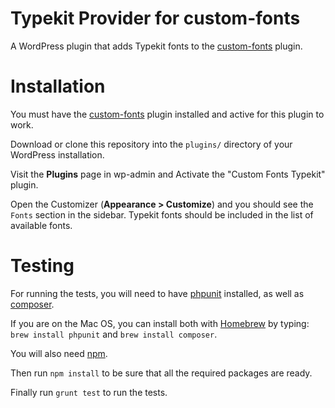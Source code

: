 # Typekit Provider for custom-fonts

A WordPress plugin that adds Typekit fonts to the
[custom-fonts](https://github.com/Automattic/custom-fonts) plugin.

# Installation

You must have the [custom-fonts](https://github.com/Automattic/custom-fonts)
plugin installed and active for this plugin to work.

Download or clone this repository into the `plugins/` directory of your
WordPress installation.

Visit the **Plugins** page in wp-admin and Activate the "Custom Fonts Typekit"
plugin.

Open the Customizer (**Appearance > Customize**) and you should see the `Fonts`
section in the sidebar.  Typekit fonts should be included in the list of
available fonts.

# Testing

For running the tests, you will need to have [phpunit](https://phpunit.de/) installed, as well as
[composer](https://getcomposer.org/).

If you are on the Mac OS, you can install both with [Homebrew](http://brew.sh/)
by typing: `brew install phpunit` and `brew install composer`.

You will also need [npm](https://www.npmjs.com/).

Then run `npm install` to be sure that all the required packages are ready.

Finally run `grunt test` to run the tests.
